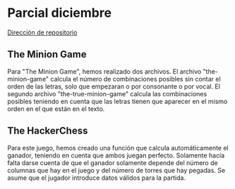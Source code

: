 # Parcial diciembre

[Dirección de repositorio](https://github.com/LeonardoLLP/parcial-diciembre)

## The Minion Game
Para "The Minion Game", hemos realizado dos archivos. El archivo "the-minion-game" calcula el número de combinaciones posibles sin contar el orden de las letras, solo que empezaran o por consonante o por vocal. El segundo archivo "the-true-minion-game" calcula las combinaciones posibles teniendo en cuenta que las letras tienen que aparecer en el mismo orden en el que están en el texto.

## The HackerChess
Para este juego, hemos creado una función que calcula automáticamente el ganador, teniendo en cuenta que ambos juegan perfecto. Solamente hacía falta darse cuenta de que el ganador solamente depende del número de columnas que hay en el juego y del número de torres que hay pegadas. Se asume que el jugador introduce datos válidos para la partida.